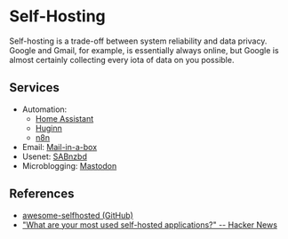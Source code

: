 # Self-Hosting

Self-hosting is a trade-off between system reliability and data privacy. Google
and Gmail, for example, is essentially always online, but Google is almost
certainly collecting every iota of data on you possible.

## Services

- Automation:
  - [Home Assistant](https://home-assistant.io/)
  - [Huginn](https://github.com/huginn/huginn)
  - [n8n](https://n8n.io)
- Email: [Mail-in-a-box](https://mailinabox.email)
- Usenet: [SABnzbd](https://sabnzbd.org)
- Microblogging: [Mastodon](/social-media/mastodon.md)

## References

- [awesome-selfhosted (GitHub)](https://github.com/awesome-selfhosted/awesome-selfhosted)
- ["What are your most used self-hosted applications?" -- Hacker News](https://news.ycombinator.com/item?id=31260061)
